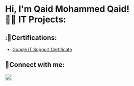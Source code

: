 <h1>Hi, I'm Qaid Mohammed Qaid! <br/><a  

<h2>👨‍💻 IT Projects:</h2>

<h2>:📃Certifications:</h2>

- <a href="https://www.credly.com/badges/dfe5e27d-4770-4d92-a414-28ed5ff40790/public_url">Google IT Support Certificate</a>


<h2>🤳Connect with me:</h2>

[<img align="left" alt="JoshMadakor | LinkedIn" width="22px" src="https://cdn.jsdelivr.net/npm/simple-icons@v3/icons/linkedin.svg" />][linkedin]

[linkedin]: https://www.linkedin.com/in/qaid-mohammed-qaid-ahmed-495aab27b/

<!--
**QaidAhmed/QaidAhmed** is a ✨ _special_ ✨ repository because its `README.md` (this file) appears on your GitHub profile.

Here are some ideas to get you started:

- 🔭 I’m currently working on ...
- 🌱 I’m currently learning ...
- 👯 I’m looking to collaborate on ...
- 🤔 I’m looking for help with ...
- 💬 Ask me about ...
- 📫 How to reach me: ...
- 😄 Pronouns: ...
- ⚡ Fun fact: ...
-->
